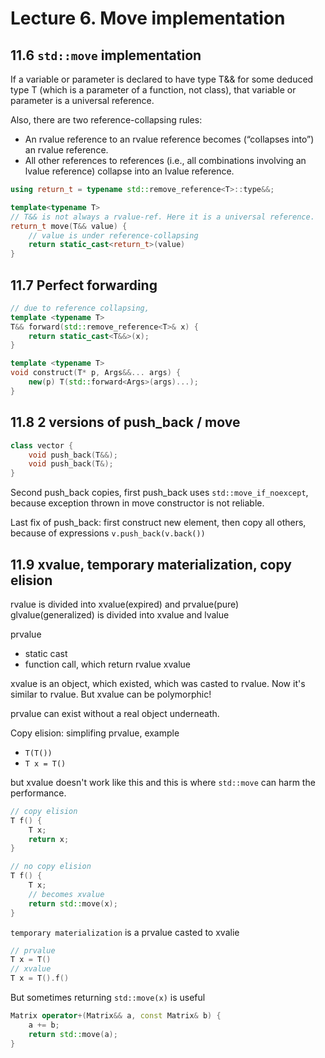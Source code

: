 # Lecture 6. Move implementation

## 11.6 `std::move` implementation

If a variable or parameter is declared to have type T&& for some deduced type T (which is a parameter of a function, not class), that variable or parameter is a universal reference.

Also, there are two reference-collapsing rules:

- An rvalue reference to an rvalue reference becomes (“collapses into”) an rvalue reference.
- All other references to references (i.e., all combinations involving an lvalue reference) collapse into an lvalue reference.


```cpp
using return_t = typename std::remove_reference<T>::type&&;

template<typename T>
// T&& is not always a rvalue-ref. Here it is a universal reference.
return_t move(T&& value) {
	// value is under reference-collapsing
	return static_cast<return_t>(value) 
}
```

## 11.7 Perfect forwarding

```cpp
// due to reference collapsing, 
template <typename T>
T&& forward(std::remove_reference<T>& x) {
	return static_cast<T&&>(x);
}

template <typename T>
void construct(T* p, Args&&... args) {
	new(p) T(std::forward<Args>(args)...);
}
```

## 11.8 2 versions of push_back / move
```cpp
class vector {
	void push_back(T&&);
	void push_back(T&);
}
```

Second push_back copies, first push_back uses `std::move_if_noexcept`, because exception thrown in move constructor is not reliable.

Last fix of push_back: first construct new element, then copy all others, because of expressions `v.push_back(v.back())`

## 11.9 xvalue, temporary materialization, copy elision

rvalue is divided into xvalue(expired) and prvalue(pure)
glvalue(generalized) is divided into xvalue and lvalue

prvalue
- static cast
- function call, which return rvalue
xvalue

xvalue is an object, which existed, which was casted to rvalue. Now it's similar to rvalue. But xvalue can be polymorphic!

prvalue can exist without a real object underneath.

Copy elision: simplifing prvalue, example
- `T(T())`
- `T x = T()`

but xvalue doesn't work like this and this is where
`std::move` can harm the performance.

```cpp
// copy elision
T f() {
	T x;
	return x;
}

// no copy elision
T f() {
	T x;
	// becomes xvalue
	return std::move(x);
}
```

``temporary materialization`` is a prvalue casted to xvalie

```cpp
// prvalue
T x = T()
// xvalue
T x = T().f()
```

But sometimes returning `std::move(x)` is useful

```cpp
Matrix operator+(Matrix&& a, const Matrix& b) {
	a += b;
	return std::move(a);
}
```